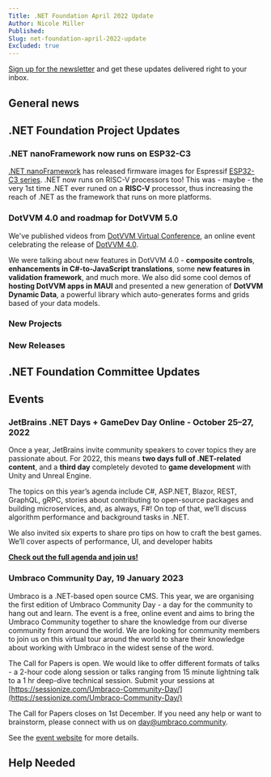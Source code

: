 ```yaml
---
Title: .NET Foundation April 2022 Update
Author: Nicole Miller
Published:
Slug: net-foundation-april-2022-update
Excluded: true
---
```



[Sign up for the newsletter](https://eepurl.com/dhL_qb) and get these updates delivered right to your inbox.

## General news




## .NET Foundation Project Updates

### .NET nanoFramework now runs on ESP32-C3
[.NET nanoFramework](https://github.com/nanoframework) has released firmware images for Espressif [ESP32-C3 series](https://www.espressif.com/en/products/socs/esp32-c3).
.NET now runs on RISC-V processors too! This was - maybe - the very 1st time .NET ever runed on a **RISC-V** processor, thus increasing the reach of .NET as the framework that runs on more platforms.

### DotVVM 4.0 and roadmap for DotVVM 5.0

We've published videos from [DotVVM Virtual Conference](https://www.youtube.com/watch?v=NAFYNAYbsE0&list=PLq1wAETqUjIa8ZHtBuNstZRVBlheO82Rg&index=1), an online event celebrating the release of [DotVVM 4.0](https://www.dotvvm.com/blog/88/Released-DotVVM-4-0). 

We were talking about new features in DotVVM 4.0 - **composite controls**, **enhancements in C#-to-JavaScript translations**, some **new features in validation framework**, and much more. We also did some cool demos of **hosting DotVVM apps in MAUI** and presented a new generation of **DotVVM Dynamic Data**, a powerful library which auto-generates forms and grids based of your data models.

### New Projects







### New Releases








## .NET Foundation Committee Updates





## Events

### JetBrains .NET Days + GameDev Day Online - October 25–27, 2022

Once a year, JetBrains invite community speakers to cover topics they are passionate about. For 2022, this means **two days full of .NET-related content**, and a **third day** completely devoted to **game development** with Unity and Unreal Engine. 

The topics on this year’s agenda include C#, ASP.NET, Blazor, REST, GraphQL, gRPC, stories about contributing to open-source packages and building microservices, and, as always, F#! On top of that, we’ll discuss algorithm performance and background tasks in .NET. 

We also invited six experts to share pro tips on how to craft the best games. We’ll cover aspects of performance, UI, and developer habits

[**Check out the full agenda and join us!**](https://pages.jetbrains.com/dotnet-days-2022/dnf/)

### Umbraco Community Day, 19 January 2023

Umbraco is a .NET-based open source CMS. This year, we are organising the first edition of Umbraco Community Day - a day for the community to hang out and learn. The event is a free, online event and aims to bring the Umbraco Community together to share the knowledge from our diverse community from around the world. We are looking for community members to join us on this virtual tour around the world to share their knowledge about working with Umbraco in the widest sense of the word.

The Call for Papers is open. We would like to offer different formats of talks - a 2-hour code along session or talks ranging from 15 minute lightning talk to a 1 hr deep-dive technical session. Submit your sessions at [https://sessionize.com/Umbraco-Community-Day/](https://sessionize.com/Umbraco-Community-Day/)

The Call for Papers closes on 1st December. If you need any help or want to brainstorm, please connect with us on day@umbraco.community.

See the [event website](https://day.umbraco.community/) for more details.

## Help Needed





